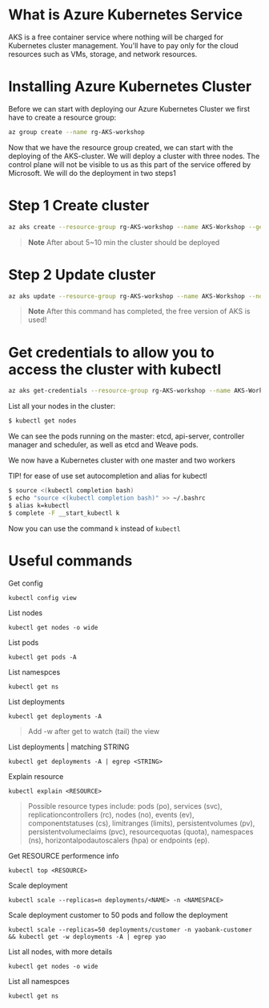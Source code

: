 # What is Azure Kubernetes Service

AKS is a free container service where nothing will be charged for Kubernetes cluster management. You'll have to pay only for the cloud resources such as VMs, storage, and network resources.

# Installing Azure Kubernetes Cluster


Before we can start with deploying our Azure Kubernetes Cluster we first have to create a resource group:

```bash
az group create --name rg-AKS-workshop
```

Now that we have the resource group created, we can start with the deploying of the AKS-cluster. We will deploy a cluster with three nodes. The control plane will not be visible to us as this part of the service offered by Microsoft. We will do the deployment in two steps1

# Step 1 Create cluster

```bash
az aks create --resource-group rg-AKS-workshop --name AKS-Workshop --generate-ssh-keys 
````

> **Note**
> After about 5~10 min the cluster should be deployed

# Step 2 Update cluster

```bash
az aks update --resource-group rg-AKS-workshop --name AKS-Workshop --no-uptime-sla
````

> **Note**
> After this command has completed, the free version of AKS is used!

# Get credentials to allow you to access the cluster with kubectl

```bash
az aks get-credentials --resource-group rg-AKS-workshop --name AKS-Workshop
````




List all your nodes in the cluster:

```bash
$ kubectl get nodes
```
We can see the pods running on the master: etcd, api-server, controller manager and scheduler, as well as etcd and Weave pods.

We now have a Kubernetes cluster with one master and two workers

TIP! for ease of use set autocompletion and alias for kubectl

```bash
$ source <(kubectl completion bash)
$ echo "source <(kubectl completion bash)" >> ~/.bashrc
$ alias k=kubectl
$ complete -F __start_kubectl k
```

Now you can use the command `k` instead of `kubectl`



# Useful commands

Get config
```
kubectl config view
```

List nodes
```
kubectl get nodes -o wide
```

List pods
```
kubectl get pods -A
```

List namespces

```
kubectl get ns
```



List deployments

```
kubectl get deployments -A
```
>Add -w  after get to watch (tail) the view

List deployments | matching STRING

```
kubectl get deployments -A | egrep <STRING> 
```

Explain resource

```
kubectl explain <RESOURCE>
```
> Possible resource types include: pods (po), services (svc), replicationcontrollers (rc), nodes (no), events (ev), componentstatuses (cs), limitranges (limits), persistentvolumes (pv), persistentvolumeclaims (pvc), resourcequotas (quota), namespaces (ns), horizontalpodautoscalers (hpa) or endpoints (ep).

Get RESOURCE performence info 

```
kubectl top <RESOURCE>
```

Scale deployment

```
kubectl scale --replicas=n deployments/<NAME> -n <NAMESPACE>
```

Scale deployment customer to 50 pods and follow the deployment

```
kubectl scale --replicas=50 deployments/customer -n yaobank-customer && kubectl get -w deployments -A | egrep yao
```

List all nodes, with more details

```
kubectl get nodes -o wide
```

List all namespces

```
kubectl get ns
```
